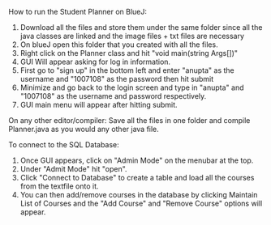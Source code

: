 How to run the Student Planner on BlueJ: 
  1. Download all the files and store them under the same folder since all the java classes are linked and the image files + txt files are necessary
  2. On blueJ open this folder that you created with all the files. 
  3. Right click on the Planner class and hit "void main(string Args[])"
  4. GUI Will appear asking for log in information. 
  5. First go to "sign up" in the bottom left and enter "anupta" as the username and "1007108" as the password then hit submit
  6. Minimize and go back to the login screen and type in "anupta" and "1007108" as the username and password respectively.
  7. GUI main menu will appear after hitting submit.

On any other editor/compiler: Save all the files in one folder and compile Planner.java as you would any other java file.

To connect to the SQL Database: 
  1. Once GUI appears, click on "Admin Mode" on the menubar at the top.
  2. Under "Admit Mode" hit "open".
  3. Click "Connect to Database" to create a table and load all the courses from the textfile onto it.
  4. You can then add/remove courses in the database by clicking Maintain List of Courses and the "Add Course" and "Remove Course" options will appear.
